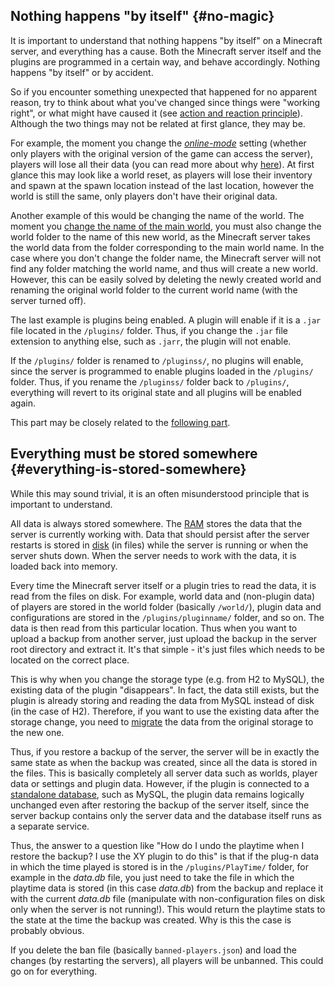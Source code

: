 ## Nothing happens "by itself" {#no-magic}
It is important to understand that nothing happens "by itself" on a Minecraft server, and everything has a cause. Both the Minecraft server itself and the plugins are programmed in a certain way, and behave accordingly. Nothing happens "by itself" or by accident.

So if you encounter something unexpected that happened for no apparent reason, try to think about what you've changed since things were "working right", or what might have caused it (see [action and reaction principle](../problem-solving/common-issues.md#action-and-reaction)). Although the two things may not be related at first glance, they may be.

For example, the moment you change the [*online-mode*](../general/online-mode.md#online-mode) setting (whether only players with the original version of the game can access the server), players will lose all their data (you can read more about why [here](../general/online-mode.md#online-mode-change-data-loss)). At first glance this may look like a world reset, as players will lose their inventory and spawn at the spawn location instead of the last location, however the world is still the same, only players don't have their original data.

Another example of this would be changing the name of the world. The moment you [change the name of the main world](../general/world.md#world-name), you must also change the world folder to the name of this new world, as the Minecraft server takes the world data from the folder corresponding to the main world name. In the case where you don't change the folder name, the Minecraft server will not find any folder matching the world name, and thus will create a new world. However, this can be easily solved by deleting the newly created world and renaming the original world folder to the current world name (with the server turned off).

The last example is plugins being enabled. A plugin will enable if it is a `.jar` file located in the `/plugins/` folder. Thus, if you change the `.jar` file extension to anything else, such as `.jarr`, the plugin will not enable.

If the `/plugins/` folder is renamed to `/pluginss/`, no plugins will enable, since the server is programmed to enable plugins loaded in the `/plugins/` folder. Thus, if you rename the `/pluginss/` folder back to `/plugins/`, everything will revert to its original state and all plugins will be enabled again.

This part may be closely related to the [following part](#everything-is-stored-somewhere).

## Everything must be stored somewhere {#everything-is-stored-somewhere}
While this may sound trivial, it is an often misunderstood principle that is important to understand.

All data is always stored somewhere. The [RAM](../administration/server-resources.md#memory) stores the data that the server is currently working with. Data that should persist after the server restarts is stored in [disk](../administration/server-resources.md#disk) (in files) while the server is running or when the server shuts down. When the server needs to work with the data, it is loaded back into memory.

Every time the Minecraft server itself or a plugin tries to read the data, it is read from the files on disk. For example, world data and
(non-plugin data) of players are stored in the world folder (basically `/world/`), plugin data and configurations are stored in the `/plugins/pluginname/` folder, and so on. The data is then read from this particular location. Thus when you want to upload a backup from another server, just upload the backup in the server root directory and extract it. It's that simple - it's just files which needs to be located on the correct place.

This is why when you change the storage type (e.g. from H2 to MySQL), the existing data of the plugin "disappears". In fact, the data still exists, but the plugin is already storing and reading the data from MySQL instead of disk (in the case of H2). Therefore, if you want to use the existing data after the storage change, you need to [migrate](../administration/databases.md#storage-method-change-data-loss) the data from the original storage to the new one.

Thus, if you restore a backup of the server, the server will be in exactly the same state as when the backup was created, since all the data is stored in the files. This is basically completely all server data such as worlds, player data or settings and plugin data. However, if the plugin is connected to a [standalone database](../administration/databases.md#standalone-database), such as MySQL, the plugin data remains logically unchanged even after restoring the backup of the server itself, since the server backup contains only the server data and the database itself runs as a separate service.

Thus, the answer to a question like "How do I undo the playtime when I restore the backup? I use the XY plugin to do this" is that if
the plug-n data in which the time played is stored is in the `/plugins/PlayTime/` folder, for example in the *data.db* file, you just need to take the file in which the playtime data is stored (in this case *data.db*) from the backup and replace it with the current *data.db* file (manipulate with non-configuration files on disk only when the server is not running!). This would return the playtime stats to the state at the time the backup was created. Why is this the case is probably obvious.

If you delete the ban file (basically `banned-players.json`) and load the changes (by restarting the servers), all players will be unbanned. This could go on for everything.